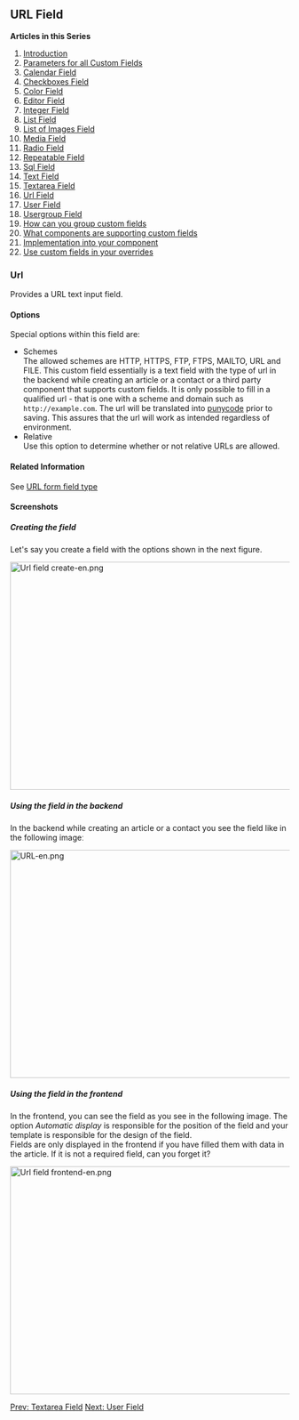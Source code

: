 <!-- Filename: J3.x:Adding_custom_fields/Url_Field / Display title: Adding custom fields/Url Field -->

## URL Field

**Articles in this Series**

1.  [Introduction](https://docs.joomla.org/J3.x:Adding_custom_fields "Special:MyLanguage/J3.x:Adding custom fields")
2.  [Parameters for all Custom
    Fields](https://docs.joomla.org/J3.x:Adding_custom_fields/Parameters_for_all_Custom_Fields "Special:MyLanguage/J3.x:Adding custom fields/Parameters for all Custom Fields")
3.  [Calendar
    Field](https://docs.joomla.org/J3.x:Adding_custom_fields/Calendar_Field "Special:MyLanguage/J3.x:Adding custom fields/Calendar Field")
4.  [Checkboxes
    Field](https://docs.joomla.org/J3.x:Adding_custom_fields/Checkboxes_Field "Special:MyLanguage/J3.x:Adding custom fields/Checkboxes Field")
5.  [Color
    Field](https://docs.joomla.org/J3.x:Adding_custom_fields/Color_Field "Special:MyLanguage/J3.x:Adding custom fields/Color Field")
6.  [Editor
    Field](https://docs.joomla.org/J3.x:Adding_custom_fields/Editor_Field "Special:MyLanguage/J3.x:Adding custom fields/Editor Field")
7.  [Integer
    Field](https://docs.joomla.org/J3.x:Adding_custom_fields/Integer_Field "Special:MyLanguage/J3.x:Adding custom fields/Integer Field")
8.  [List
    Field](https://docs.joomla.org/J3.x:Adding_custom_fields/List_Field "Special:MyLanguage/J3.x:Adding custom fields/List Field")
9.  [List of Images
    Field](https://docs.joomla.org/J3.x:Adding_custom_fields/ListOfImages_Field "Special:MyLanguage/J3.x:Adding custom fields/ListOfImages Field")
10. [Media
    Field](https://docs.joomla.org/J3.x:Adding_custom_fields/Media_Field "Special:MyLanguage/J3.x:Adding custom fields/Media Field")
11. [Radio
    Field](https://docs.joomla.org/J3.x:Adding_custom_fields/Radio_Field "Special:MyLanguage/J3.x:Adding custom fields/Radio Field")
12. [Repeatable
    Field](https://docs.joomla.org/J3.x:Adding_custom_fields/Repeatable_Field "Special:MyLanguage/J3.x:Adding custom fields/Repeatable Field")
13. [Sql
    Field](https://docs.joomla.org/J3.x:Adding_custom_fieldshttps://docs.joomla.org/J3.x:Adding%20custom%20fields/Sql%20Field)
14. [Text
    Field](https://docs.joomla.org/J3.x:Adding_custom_fields/Text_Field "Special:MyLanguage/J3.x:Adding custom fields/Text Field")
15. [Textarea
    Field](https://docs.joomla.org/J3.x:Adding_custom_fields/Textarea_Field "Special:MyLanguage/J3.x:Adding custom fields/Textarea Field")
16. [Url
    Field](https://docs.joomla.org/J3.x:Adding_custom_fields/Url_Field "Special:MyLanguage/J3.x:Adding custom fields/Url Field")
17. [User
    Field](https://docs.joomla.org/J3.x:Adding_custom_fields/User_Field "Special:MyLanguage/J3.x:Adding custom fields/User Field")
18. [Usergroup
    Field](https://docs.joomla.org/J3.x:Adding_custom_fields/Usergroup_Field "Special:MyLanguage/J3.x:Adding custom fields/Usergroup Field")
19. [How can you group custom
    fields](https://docs.joomla.org/J3.x:Adding_custom_fields/How%CC%9E_can_you_group_custom_fields "Special:MyLanguage/J3.x:Adding custom fields/How̞ can you group custom fields")
20. [What components are supporting custom
    fields](https://docs.joomla.org/J3.x:Adding_custom_fields/What_components_are_supporting_custom_fields "Special:MyLanguage/J3.x:Adding custom fields/What components are supporting custom fields")
21. [Implementation into your
    component](https://docs.joomla.org/J3.x:Adding_custom_fields/Implement_into_your_component "Special:MyLanguage/J3.x:Adding custom fields/Implement into your component")
22. [Use custom fields in your
    overrides](https://docs.joomla.org/J3.x:Adding_custom_fields/Overrides "Special:MyLanguage/J3.x:Adding custom fields/Overrides")

### Url

Provides a URL text input field.

#### Options

Special options within this field are:

- Schemes  
  The allowed schemes are HTTP, HTTPS, FTP, FTPS, MAILTO, URL and FILE.
  This custom field essentially is a text field with the type of url in
  the backend while creating an article or a contact or a third party
  component that supports custom fields. It is only possible to fill in
  a qualified url - that is one with a scheme and domain such as
  `http://example.com`. The url will be translated into
  <a href="https://en.wikipedia.org/wiki/Punycode" class="external text"
  target="_blank" rel="nofollow noreferrer noopener">punycode</a> prior
  to saving. This assures that the url will work as intended regardless
  of environment.
- Relative  
  Use this option to determine whether or not relative URLs are allowed.

#### Related Information

See [URL form field
type](https://docs.joomla.org/URL_form_field_type "Special:MyLanguage/URL form field type")

#### Screenshots

##### Creating the field

Let's say you create a field with the options shown in the next figure.

<img
src="https://docs.joomla.org/images/thumb/f/f4/Url_field_create-en.png/800px-Url_field_create-en.png"
decoding="async"
srcset="https://docs.joomla.org/images/thumb/f/f4/Url_field_create-en.png/1200px-Url_field_create-en.png 1.5x, https://docs.joomla.org/images/f/f4/Url_field_create-en.png 2x"
data-file-width="1291" data-file-height="661" width="800" height="410"
alt="Url field create-en.png" />

##### Using the field in the backend

In the backend while creating an article or a contact you see the field
like in the following imageː

<img
src="https://docs.joomla.org/images/thumb/c/ce/URL-en.png/800px-URL-en.png"
decoding="async"
srcset="https://docs.joomla.org/images/thumb/c/ce/URL-en.png/1200px-URL-en.png 1.5x, https://docs.joomla.org/images/c/ce/URL-en.png 2x"
data-file-width="1291" data-file-height="661" width="800" height="410"
alt="URL-en.png" />

##### Using the field in the frontend

In the frontend, you can see the field as you see in the following
image. The option *Automatic display* is responsible for the position of
the field and your template is responsible for the design of the
field.  
Fields are only displayed in the frontend if you have filled them with
data in the article. If it is not a required field, can you forget it?

<img
src="https://docs.joomla.org/images/thumb/c/c7/Url_field_frontend-en.png/800px-Url_field_frontend-en.png"
decoding="async"
srcset="https://docs.joomla.org/images/thumb/c/c7/Url_field_frontend-en.png/1200px-Url_field_frontend-en.png 1.5x, https://docs.joomla.org/images/c/c7/Url_field_frontend-en.png 2x"
data-file-width="1291" data-file-height="661" width="800" height="410"
alt="Url field frontend-en.png" />

<a
href="https://docs.joomla.org/J3.x:Adding_custom_fields/Textarea_Field"
id="content-button" class="button expand success">Prev: Textarea
Field</a>
<a href="https://docs.joomla.org/J3.x:Adding_custom_fields/User_Field"
id="content-button" class="button expand">Next: User Field</a>
